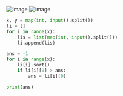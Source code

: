 ![image](https://user-images.githubusercontent.com/60029949/127732452-9ac56da0-e217-425c-a709-dd4c23922aa8.png)
![image](https://user-images.githubusercontent.com/60029949/127732463-672b5a58-6f58-4446-92eb-daeac793814e.png)

```py
x, y = map(int, input().split())
li = []
for i in range(x):
    lis = list(map(int, input().split()))
    li.append(lis)

ans = -1
for i in range(x):
    li[i].sort()
    if li[i][0] > ans:
        ans = li[i][0]

print(ans)
```
